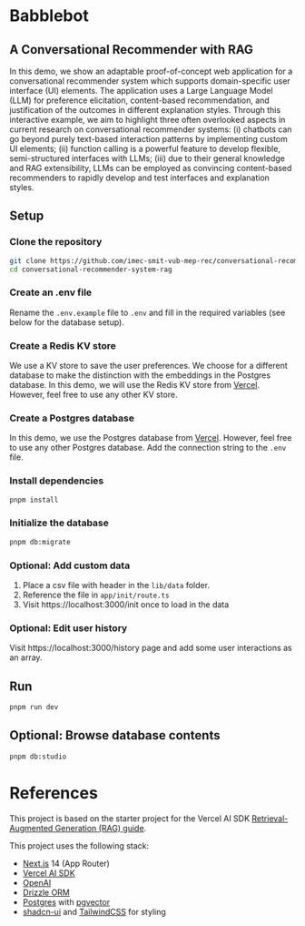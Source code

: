# Babblebot

## A Conversational Recommender with RAG

In this demo, we show an adaptable proof-of-concept web application for a conversational recommender system which supports domain-specific user interface (UI) elements. The application uses a Large Language Model (LLM) for preference elicitation, content-based recommendation, and justification of the outcomes in different explanation styles. Through this interactive example, we aim to highlight three often overlooked aspects in current research on conversational recommender systems: (i) chatbots can go beyond purely text-based interaction patterns by implementing custom UI elements; (ii) function calling is a powerful feature to develop flexible, semi-structured interfaces with LLMs; (iii) due to their general knowledge and RAG extensibility, LLMs can be employed as convincing content-based recommenders to rapidly develop and test interfaces and explanation styles.

## Setup

### Clone the repository

```bash
git clone https://github.com/imec-smit-vub-mep-rec/conversational-recommender-system-rag
cd conversational-recommender-system-rag
```

### Create an .env file

Rename the `.env.example` file to `.env` and fill in the required variables (see below for the database setup).

### Create a Redis KV store

We use a KV store to save the user preferences. We choose for a different database to make the distinction with the embeddings in the Postgres database.
In this demo, we will use the Redis KV store from [Vercel](https://vercel.com/docs/storage/vercel-kv). However, feel free to use any other KV store.

### Create a Postgres database

In this demo, we use the Postgres database from [Vercel](https://vercel.com/docs/storage/vercel-postgres). However, feel free to use any other Postgres database.
Add the connection string to the `.env` file.

### Install dependencies

```bash
pnpm install
```

### Initialize the database

```bash
pnpm db:migrate
```

### Optional: Add custom data

1. Place a csv file with header in the `lib/data` folder.
2. Reference the file in `app/init/route.ts`
3. Visit https://localhost:3000/init once to load in the data

### Optional: Edit user history

Visit https://localhost:3000/history page and add some user interactions as an array.

## Run

```bash
pnpm run dev
```

## Optional: Browse database contents

```bash
pnpm db:studio
```

# References

This project is based on the starter project for the Vercel AI SDK [Retrieval-Augmented Generation (RAG) guide](https://sdk.vercel.ai/docs/guides/rag-chatbot).

This project uses the following stack:

- [Next.js](https://nextjs.org) 14 (App Router)
- [Vercel AI SDK](https://sdk.vercel.ai/docs)
- [OpenAI](https://openai.com)
- [Drizzle ORM](https://orm.drizzle.team)
- [Postgres](https://www.postgresql.org/) with [ pgvector ](https://github.com/pgvector/pgvector)
- [shadcn-ui](https://ui.shadcn.com) and [TailwindCSS](https://tailwindcss.com) for styling
